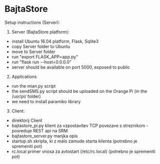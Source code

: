 BajtaStore
=====================

Setup instructions (Server):
1. Server (BajtaStore platform):
- install Ubuntu 16.04 platform, Flask, Sqlite3
- copy Server folder to Ubuntu
- move to Server folder
- run "export FLASK_APP=app.py"
- run "flask run --host=0.0.0.0" 
- server should be available on port 5000, exposed to public

2. Applications
- run the mian.py script
- the sendSMS.py script should be uploaded on the Orange Pi (in the /usr/pi/ folder)
- we need to install paramiko library

3. Client:
- direktorij Client
- bajtastore_pi.py
    klient za vzpostavitev TCP povezave s streznikom - posreduje REST api na SRM
- bajtastore_server.py
    manjka opis
- startup.sh
    skripta, ki z malo zamude starta klienta (potrebno je spremeniti pot)
- rc.local
    primer vnosa za avtostart (/etc/rc.local) (potrebno je spremeniti pot)
